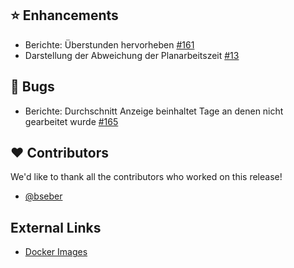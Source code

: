 ## ⭐ Enhancements

- Berichte: Überstunden hervorheben [#161](https://github.com/urlaubsverwaltung/zeiterfassung/issues/161)
- Darstellung der Abweichung der Planarbeitszeit [#13](https://github.com/urlaubsverwaltung/zeiterfassung/issues/13)

## 🐞 Bugs

- Berichte: Durchschnitt Anzeige beinhaltet Tage an denen nicht gearbeitet wurde [#165](https://github.com/urlaubsverwaltung/zeiterfassung/issues/165)

## ❤️ Contributors

We'd like to thank all the contributors who worked on this release!

- [@bseber](https://github.com/bseber)
## External Links

- [Docker Images](https://github.com/urlaubsverwaltung/zeiterfassung/pkgs/container/zeiterfassung%2Fzeiterfassung)

